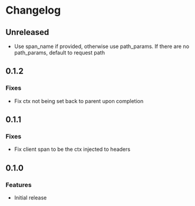 # Changelog

## Unreleased

* Use span_name if provided, otherwise use path_params. If there are no
  path_params, default to request path

## 0.1.2

### Fixes

* Fix ctx not being set back to parent upon completion

## 0.1.1

### Fixes

* Fix client span to be the ctx injected to headers

## 0.1.0

### Features

* Initial release

